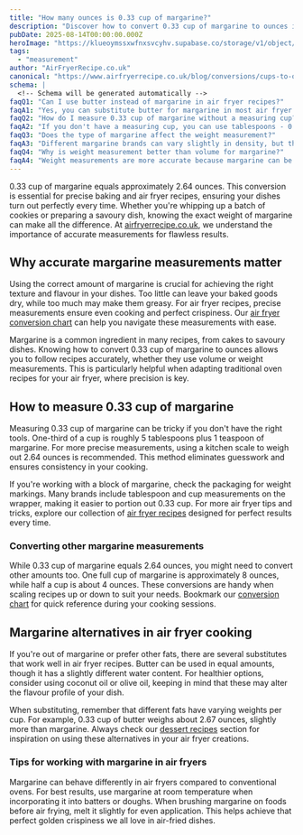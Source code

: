 ```yaml
---
title: "How many ounces is 0.33 cup of margarine?"
description: "Discover how to convert 0.33 cup of margarine to ounces in seconds. Perfect for air fryer recipes and precise baking measurements."
pubDate: 2025-08-14T00:00:00.000Z
heroImage: "https://klueoymssxwfnxsvcyhv.supabase.co/storage/v1/object/public/Shmucket/how-many-ounces-is-0-33-cup-of-margarine.webp"
tags:
  - "measurement"
author: "AirFryerRecipe.co.uk"
canonical: "https://www.airfryerrecipe.co.uk/blog/conversions/cups-to-ounces/how-many-ounces-is-0-33-cup-of-margarine"
schema: |
  <!-- Schema will be generated automatically -->
faqQ1: "Can I use butter instead of margarine in air fryer recipes?"
faqA1: "Yes, you can substitute butter for margarine in most air fryer recipes. Use the same amount by weight (2.64 ounces for 0.33 cup), but be aware that butter contains more water, which might slightly affect texture. For best results, consider reducing other liquids in the recipe slightly when using butter."
faqQ2: "How do I measure 0.33 cup of margarine without a measuring cup?"
faqA2: "If you don't have a measuring cup, you can use tablespoons - 0.33 cup equals 5 tablespoons plus 1 teaspoon of margarine. Alternatively, use a kitchen scale to measure out 2.64 ounces. Many margarine packages also have markings on the wrapper to help you measure portions accurately."
faqQ3: "Does the type of margarine affect the weight measurement?"
faqA3: "Different margarine brands can vary slightly in density, but the difference is usually minimal for home cooking purposes. Stick margarine tends to be more consistent in weight than tub varieties. For precise baking, it's always best to weigh your ingredients rather than relying solely on volume measurements."
faqQ4: "Why is weight measurement better than volume for margarine?"
faqA4: "Weight measurements are more accurate because margarine can be packed differently in a measuring cup, affecting the actual amount. Measuring by ounces ensures consistency, especially important in baking where precise ratios affect the final product. This is particularly crucial for air fryer recipes where even cooking is essential."
---
```

<p>0.33 cup of margarine equals approximately 2.64 ounces. This conversion is essential for precise baking and air fryer recipes, ensuring your dishes turn out perfectly every time. Whether you're whipping up a batch of cookies or preparing a savoury dish, knowing the exact weight of margarine can make all the difference. At <a href=https://www.airfryerrecipe.co.uk>airfryerrecipe.co.uk</a>, we understand the importance of accurate measurements for flawless results.</p>

<h2>Why accurate margarine measurements matter</h2>
<p>Using the correct amount of margarine is crucial for achieving the right texture and flavour in your dishes. Too little can leave your baked goods dry, while too much may make them greasy. For air fryer recipes, precise measurements ensure even cooking and perfect crispiness. Our <a href=https://www.airfryerrecipe.co.uk/air-fryer-conversion-chart>air fryer conversion chart</a> can help you navigate these measurements with ease.</p>
<p>Margarine is a common ingredient in many recipes, from cakes to savoury dishes. Knowing how to convert 0.33 cup of margarine to ounces allows you to follow recipes accurately, whether they use volume or weight measurements. This is particularly helpful when adapting traditional oven recipes for your air fryer, where precision is key.</p>

<h2>How to measure 0.33 cup of margarine</h2>
<p>Measuring 0.33 cup of margarine can be tricky if you don't have the right tools. One-third of a cup is roughly 5 tablespoons plus 1 teaspoon of margarine. For more precise measurements, using a kitchen scale to weigh out 2.64 ounces is recommended. This method eliminates guesswork and ensures consistency in your cooking.</p>
<p>If you're working with a block of margarine, check the packaging for weight markings. Many brands include tablespoon and cup measurements on the wrapper, making it easier to portion out 0.33 cup. For more air fryer tips and tricks, explore our collection of <a href=https://www.airfryerrecipe.co.uk/recipes>air fryer recipes</a> designed for perfect results every time.</p>

<h3>Converting other margarine measurements</h3>
<p>While 0.33 cup of margarine equals 2.64 ounces, you might need to convert other amounts too. One full cup of margarine is approximately 8 ounces, while half a cup is about 4 ounces. These conversions are handy when scaling recipes up or down to suit your needs. Bookmark our <a href=https://www.airfryerrecipe.co.uk/air-fryer-conversion-chart>conversion chart</a> for quick reference during your cooking sessions.</p>

<h2>Margarine alternatives in air fryer cooking</h2>
<p>If you're out of margarine or prefer other fats, there are several substitutes that work well in air fryer recipes. Butter can be used in equal amounts, though it has a slightly different water content. For healthier options, consider using coconut oil or olive oil, keeping in mind that these may alter the flavour profile of your dish.</p>
<p>When substituting, remember that different fats have varying weights per cup. For example, 0.33 cup of butter weighs about 2.67 ounces, slightly more than margarine. Always check our <a href=https://www.airfryerrecipe.co.uk/recipe-category/dessert>dessert recipes</a> section for inspiration on using these alternatives in your air fryer creations.</p>

<h3>Tips for working with margarine in air fryers</h3>
<p>Margarine can behave differently in air fryers compared to conventional ovens. For best results, use margarine at room temperature when incorporating it into batters or doughs. When brushing margarine on foods before air frying, melt it slightly for even application. This helps achieve that perfect golden crispiness we all love in air-fried dishes.</p>
